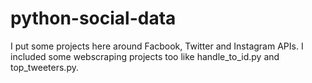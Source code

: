 # python-social-data
I put some projects here around Facbook, Twitter and Instagram APIs.
I included some webscraping projects too like handle_to_id.py and top_tweeters.py.
